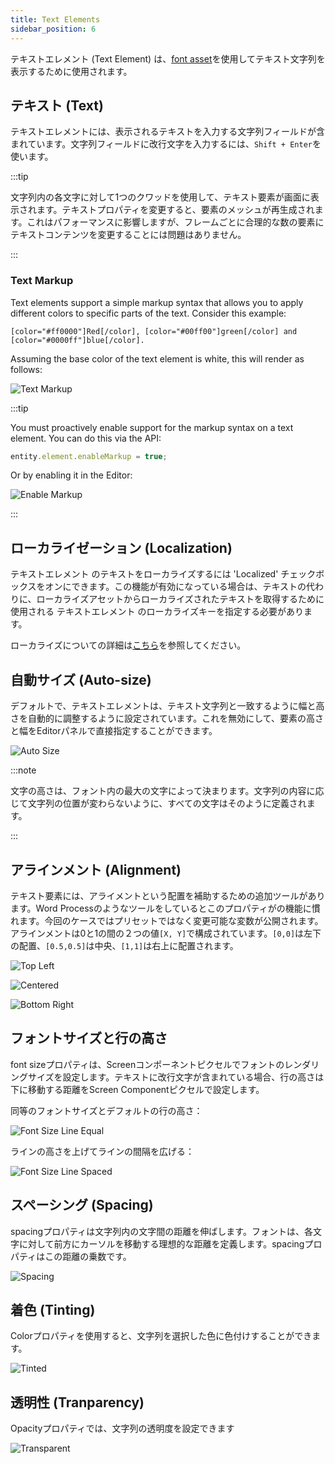 ```yaml
---
title: Text Elements
sidebar_position: 6
---
```


テキストエレメント (Text Element) は、[font asset][1]を使用してテキスト文字列を表示するために使用されます。

## テキスト (Text)

テキストエレメントには、表示されるテキストを入力する文字列フィールドが含まれています。文字列フィールドに改行文字を入力するには、`Shift + Enter`を使います。

:::tip

文字列内の各文字に対して1つのクワッドを使用して、テキスト要素が画面に表示されます。テキストプロパティを変更すると、要素のメッシュが再生成されます。これはパフォーマンスに影響しますが、フレームごとに合理的な数の要素にテキストコンテンツを変更することには問題はありません。

:::

### Text Markup

Text elements support a simple markup syntax that allows you to apply different colors to specific parts of the text. Consider this example:

```
[color="#ff0000"]Red[/color], [color="#00ff00"]green[/color] and [color="#0000ff"]blue[/color].
```

Assuming the base color of the text element is white, this will render as follows:

![Text Markup](/img/user-manual/user-interface/text-element/text-markup.png)

:::tip

You must proactively enable support for the markup syntax on a text element. You can do this via the API:

```javascript
entity.element.enableMarkup = true;
```

Or by enabling it in the Editor:

![Enable Markup](/img/user-manual/user-interface/text-element/enable-markup.png)

:::

## ローカライゼーション (Localization)

テキストエレメント のテキストをローカライズするには 'Localized' チェックボックスをオンにできます。この機能が有効になっている場合は、テキストの代わりに、ローカライズアセットからローカライズされたテキストを取得するために使用される テキストエレメント のローカライズキーを指定する必要があります。

ローカライズについての詳細は[こちら][11]を参照してください。

## 自動サイズ (Auto-size)

デフォルトで、テキストエレメントは、テキスト文字列と一致するように幅と高さを自動的に調整するように設定されています。これを無効にして、要素の高さと幅をEditorパネルで直接指定することができます。

![Auto Size](/img/user-manual/user-interface/text-element/auto-size.png)

:::note

文字の高さは、フォント内の最大の文字によって決まります。文字列の内容に応じて文字列の位置が変わらないように、すべての文字はそのように定義されます。

:::

## アラインメント (Alignment)

テキスト要素には、アライメントという配置を補助するための追加ツールがあります。Word Processのようなツールをしているとこのプロパティがの機能に慣れます。今回のケースではプリセットではなく変更可能な変数が公開されます。アラインメントは0と1の間の２つの値`[X, Y]`で構成されています。`[0,0]`は左下の配置、`[0.5,0.5]`は中央、`[1,1]`は右上に配置されます。

![Top Left](/img/user-manual/user-interface/text-element/alignment-bottom-left.png)

![Centered](/img/user-manual/user-interface/text-element/alignment-centered.png)

![Bottom Right](/img/user-manual/user-interface/text-element/alignment-top-right.png)

## フォントサイズと行の高さ

font sizeプロパティは、Screenコンポーネントピクセルでフォントのレンダリングサイズを設定します。テキストに改行文字が含まれている場合、行の高さは下に移動する距離をScreen Componentピクセルで設定します。

同等のフォントサイズとデフォルトの行の高さ：

![Font Size Line Equal](/img/user-manual/user-interface/text-element/font-line-equal.png)

ラインの高さを上げてラインの間隔を広げる：

![Font Size Line Spaced](/img/user-manual/user-interface/text-element/font-line-spaced.png)

## スペーシング (Spacing)

spacingプロパティは文字列内の文字間の距離を伸ばします。フォントは、各文字に対して前方にカーソルを移動する理想的な距離を定義します。spacingプロパティはこの距離の乗数です。

![Spacing](/img/user-manual/user-interface/text-element/spacing.png)

## 着色 (Tinting)

Colorプロパティを使用すると、文字列を選択した色に色付けすることができます。

![Tinted](/img/user-manual/user-interface/text-element/tinted.png)

## 透明性 (Tranparency)

Opacityプロパティでは、文字列の透明度を設定できます

![Transparent](/img/user-manual/user-interface/text-element/transparent.png)

[1]: /user-manual/assets/types/font
[11]: /user-manual/user-interface/localization
